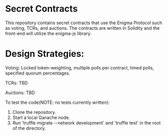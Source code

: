 # Secret Contracts

This repository contains secret contracts that use the Enigma Protocol such as voting, TCRs, and auctions. The contracts are written in Solidity and the front-end will utilize the enigma-js library.

# Design Strategies:

Voting:
Locked token-weighting, multiple polls per contract, timed polls, specified quorum percentages. 

TCRs:
TBD

Auctions:
TBD

To test the code(NOTE: no tests currently written):
1. Clone the repository.
2. Start a local Ganache node.
3. Run 'truffle migrate --network development' and 'truffle test' in the root of the directory. 
